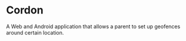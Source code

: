 # Cordon
A Web and Android application that allows a parent to set up geofences around certain location.
